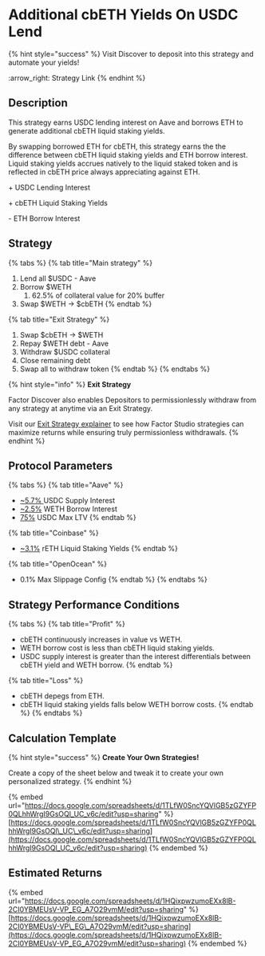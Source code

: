 # Additional cbETH Yields On USDC Lend

{% hint style="success" %}
Visit Discover to deposit into this strategy and automate your yields!

:arrow\_right: Strategy Link
{% endhint %}

## Description

This strategy earns USDC lending interest on Aave and borrows ETH to generate additional cbETH liquid staking yields.

By swapping borrowed ETH for cbETH, this strategy earns the the difference between cbETH liquid staking yields and ETH borrow interest. Liquid staking yields accrues natively to the liquid staked token and is reflected in cbETH price always appreciating against ETH.

\+ USDC Lending Interest

\+ cbETH Liquid Staking Yields

\- ETH Borrow Interest

## Strategy

{% tabs %}
{% tab title="Main strategy" %}
1. Lend all $USDC - Aave
2. Borrow $WETH
   1. 62.5% of collateral value for 20% buffer
3. Swap $WETH → $cbETH
{% endtab %}

{% tab title="Exit Strategy" %}
1. Swap $cbETH → $WETH
2. Repay $WETH debt - Aave
3. Withdraw $USDC collateral
4. Close remaining debt
5. Swap all to withdraw token
{% endtab %}
{% endtabs %}

{% hint style="info" %}
**Exit Strategy**

Factor Discover also enables Depositors to permissionlessly withdraw from any strategy at anytime via an Exit Strategy.

Visit our [Exit Strategy explainer](../../../factor-studio/studio-pro/exit-strategy.md) to see how Factor Studio strategies can maximize returns while ensuring truly permissionless withdrawals.
{% endhint %}

## Protocol Parameters

{% tabs %}
{% tab title="Aave" %}
* [\~5.7% ](https://app.aave.com/reserve-overview/?underlyingAsset=0x833589fcd6edb6e08f4c7c32d4f71b54bda02913\&marketName=proto_base_v3)USDC Supply Interest
* [\~2.5%](https://app.aave.com/reserve-overview/?underlyingAsset=0x4200000000000000000000000000000000000006\&marketName=proto_base_v3) WETH Borrow Interest
* [75%](https://app.aave.com/reserve-overview/?underlyingAsset=0x833589fcd6edb6e08f4c7c32d4f71b54bda02913\&marketName=proto_base_v3) USDC Max LTV
{% endtab %}

{% tab title="Coinbase" %}
* [\~3.1%](https://www.coinbase.com/en-gb/earn/staking/coinbase-wrapped-staked-eth) rETH Liquid Staking Yields
{% endtab %}

{% tab title="OpenOcean" %}
* 0.1% Max Slippage Config
{% endtab %}
{% endtabs %}

## Strategy Performance Conditions

{% tabs %}
{% tab title="Profit" %}
* cbETH continuously increases in value vs WETH.
* WETH borrow cost is less than cbETH liquid staking yields.
* USDC supply interest is greater than the interest differentials between cbETH yield and WETH borrow.
{% endtab %}

{% tab title="Loss" %}
* cbETH depegs from ETH.
* cbETH liquid staking yields falls below WETH borrow costs.
{% endtab %}
{% endtabs %}

## Calculation Template

{% hint style="success" %}
**Create Your Own Strategies!**

Create a copy of the sheet below and tweak it to create your own personalized strategy.
{% endhint %}

{% embed url="https://docs.google.com/spreadsheets/d/1TLfW0SncYQVlGB5zGZYFP0QLhhWrgI9GsOQl_UC_v6c/edit?usp=sharing" %}
[https://docs.google.com/spreadsheets/d/1TLfW0SncYQVlGB5zGZYFP0QLhhWrgI9GsOQl\_UC\_v6c/edit?usp=sharing](https://docs.google.com/spreadsheets/d/1TLfW0SncYQVlGB5zGZYFP0QLhhWrgI9GsOQl_UC_v6c/edit?usp=sharing)
{% endembed %}

## Estimated Returns

{% embed url="https://docs.google.com/spreadsheets/d/1HQixpwzumoEXx8lB-2CI0YBMEUsV-VP_EG_A7O29vmM/edit?usp=sharing" %}
[https://docs.google.com/spreadsheets/d/1HQixpwzumoEXx8lB-2CI0YBMEUsV-VP\_EG\_A7O29vmM/edit?usp=sharing](https://docs.google.com/spreadsheets/d/1HQixpwzumoEXx8lB-2CI0YBMEUsV-VP_EG_A7O29vmM/edit?usp=sharing)
{% endembed %}
